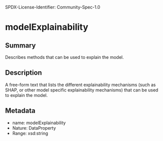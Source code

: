 SPDX-License-Identifier: Community-Spec-1.0

# modelExplainability

## Summary

Describes methods that can be used to explain the model.

## Description

A free-form text that lists the different explainability mechanisms
(such as SHAP, or other model specific explainability mechanisms) that can be used to explain the model.

## Metadata

- name: modelExplainability
- Nature: DataProperty
- Range: xsd:string
